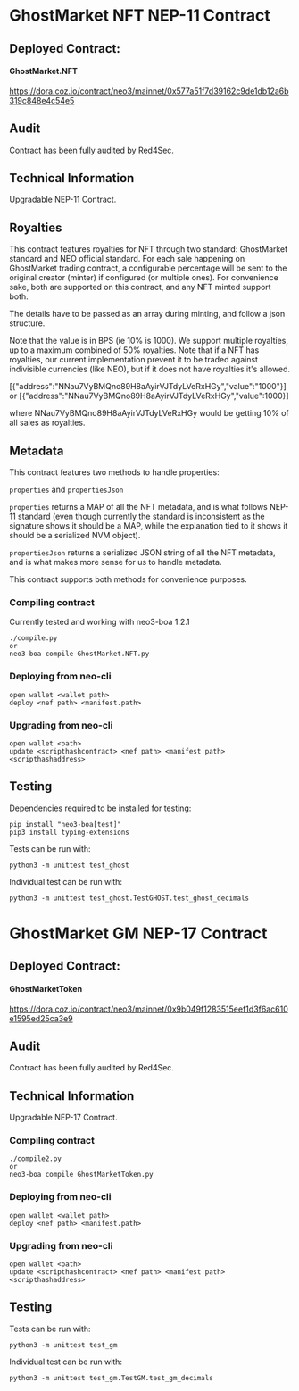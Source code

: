 # GhostMarket NFT NEP-11 Contract
## Deployed Contract:

#### GhostMarket.NFT
https://dora.coz.io/contract/neo3/mainnet/0x577a51f7d39162c9de1db12a6b319c848e4c54e5

## Audit

Contract has been fully audited by Red4Sec.

## Technical Information

Upgradable NEP-11 Contract.

## Royalties

This contract features royalties for NFT through two standard: GhostMarket standard and NEO official standard. For each sale happening on GhostMarket trading contract, a configurable percentage will be sent to the original creator (minter) if configured (or multiple ones). For convenience sake, both are supported on this contract, and any NFT minted support both.

The details have to be passed as an array during minting, and follow a json structure.

Note that the value is in BPS (ie 10% is 1000). We support multiple royalties, up to a maximum combined of 50% royalties. Note that if a NFT has royalties, our current implementation prevent it to be traded against indivisible currencies (like NEO), but if it does not have royalties it's allowed.

[{"address":"NNau7VyBMQno89H8aAyirVJTdyLVeRxHGy","value":"1000"}] or [{"address":"NNau7VyBMQno89H8aAyirVJTdyLVeRxHGy","value":1000}]

where NNau7VyBMQno89H8aAyirVJTdyLVeRxHGy would be getting 10% of all sales as royalties.

## Metadata

This contract features two methods to handle properties:

`properties` and `propertiesJson`

`properties` returns a MAP of all the NFT metadata, and is what follows NEP-11 standard (even though currently the standard is inconsistent as the signature shows it should be a MAP, while the explanation tied to it shows it should be a serialized NVM object).

`propertiesJson` returns a serialized JSON string of all the NFT metadata, and is what makes more sense for us to handle metadata.

This contract supports both methods for convenience purposes.

### Compiling contract
Currently tested and working with neo3-boa 1.2.1

```
./compile.py
or
neo3-boa compile GhostMarket.NFT.py
```

### Deploying from neo-cli

```
open wallet <wallet path>
deploy <nef path> <manifest.path>
```

### Upgrading from neo-cli

```
open wallet <path>
update <scripthashcontract> <nef path> <manifest path> <scripthashaddress>
```

## Testing

Dependencies required to be installed for testing:

```
pip install "neo3-boa[test]"
pip3 install typing-extensions
```

Tests can be run with:

```
python3 -m unittest test_ghost
```

Individual test can be run with:

```
python3 -m unittest test_ghost.TestGHOST.test_ghost_decimals
```

# GhostMarket GM NEP-17 Contract

## Deployed Contract:

#### GhostMarketToken
https://dora.coz.io/contract/neo3/mainnet/0x9b049f1283515eef1d3f6ac610e1595ed25ca3e9

## Audit

Contract has been fully audited by Red4Sec.

## Technical Information

Upgradable NEP-17 Contract.

### Compiling contract

```
./compile2.py
or
neo3-boa compile GhostMarketToken.py
```

### Deploying from neo-cli

```
open wallet <wallet path>
deploy <nef path> <manifest.path>
```

### Upgrading from neo-cli

```
open wallet <path>
update <scripthashcontract> <nef path> <manifest path> <scripthashaddress>
```

## Testing

Tests can be run with:

```
python3 -m unittest test_gm
```

Individual test can be run with:

```
python3 -m unittest test_gm.TestGM.test_gm_decimals
```

